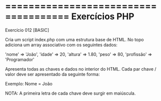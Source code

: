 =====================================
Exercícios PHP
=====================================
Exercício 012
[BASIC]

Cria um script index.php com uma estrutura base de HTML.
No topo adiciona um array associativo com os seguintes dados:

'nome' => 'João',
'idade' => 20,
'altura' => 1.80,
'peso' => 80,
'profissão' => 'Programador'

Apresenta todas as chaves e dados no interior do HTML.
Cada par chave / valor deve ser apresentado da seguinte forma:

Exemplo:
Nome = João

NOTA: A primeira letra de cada chave deve surgir em maiúscula.